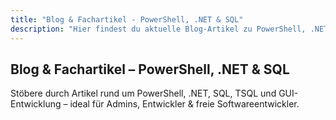```yaml
---
title: "Blog & Fachartikel - PowerShell, .NET & SQL"
description: "Hier findest du aktuelle Blog-Artikel zu PowerShell, .NET, T-SQL und IT-Automatisierung."
---
```


## Blog & Fachartikel – PowerShell, .NET & SQL

Stöbere durch Artikel rund um PowerShell, .NET, SQL, TSQL und GUI-Entwicklung – ideal für Admins, Entwickler & freie Softwareentwickler.
